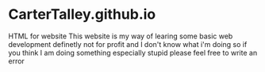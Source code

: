 # CarterTalley.github.io
HTML for website
This website is my way of learing some basic web development 
definetly not for profit and I don't know what i'm doing so if you think I am doing something especially stupid please feel free to write an error 
